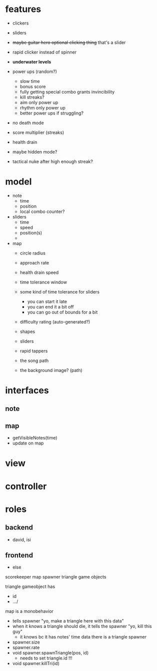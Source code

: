 # features
* clickers
* sliders
* ~~maybe guitar hero optional clicking thing~~ that's a slider
* rapid clicker instead of spinner
* **underwater levels**
* power ups (random?)
    * slow time
    * bonus score
    * fully getting special combo grants invincibility
    * kill streaks?
    * aim only power up
    * rhythm only power up
    * better power ups if struggling?

* no death mode
* score multiplier (streaks)
* health drain
* maybe hidden mode?
* tactical nuke after high enough streak?

# model
* note
    * time
    * position
    * local combo counter?
* sliders
    * time
    * speed
    * position(s)
    * 
* map
    * circle radius
    * approach rate
    * health drain speed
    * time tolerance window
    * some kind of time tolerance for sliders
        * you can start it late
        * you can end it a bit off
        * you can go out of bounds for a bit

    * difficulty rating (auto-generated?)

    * shapes
    * sliders
    * rapid tappers
    * the song path
    * the background image? (path)


# interfaces
## note

## map
* getVisibleNotes(time)
* update on map


# view

# controller

# roles

## backend
* david, isi

## frontend
* else

scorekeeper
map
spawner
triangle game objects

triangle gameobject has
* id
* .../

map is a monobehavior
* tells spawner "yo, make a triangle here with this data"
* when it knows a triangle should die, it tells the spawner "yo, kill this guy"
    * it knows bc it has notes' time data
there is a triangle spawner
* spawner.size
* spawner.rate
* void spawner.spawnTriangle(pos, id)
    * needs to set triangle.id !!!
* void spawner.killTri(id)
